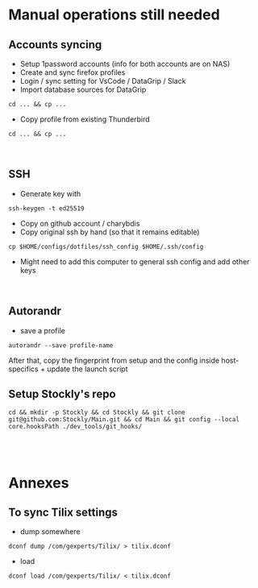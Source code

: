 # Manual operations still needed

## Accounts syncing
- Setup 1password accounts (info for both accounts are on NAS)
- Create and sync firefox profiles
- Login / sync setting for VsCode / DataGrip / Slack
- Import database sources for DataGrip
```
cd ... && cp ...
```
- Copy profile from existing Thunderbird
```
cd ... && cp ...
```
<br />

## SSH
- Generate key with 
```
ssh-keygen -t ed25519
```
- Copy on github account / charybdis
- Copy original ssh by hand (so that it remains editable)
```
cp $HOME/configs/dotfiles/ssh_config $HOME/.ssh/config
```
- Might need to add this computer to general ssh config and add other keys
<br />

## Autorandr
- save a profile
```
autorandr --save profile-name
```
After that, copy the fingerprint from setup and the config inside host-specifics + update the launch script
<br />

## Setup Stockly's repo
```
cd && mkdir -p Stockly && cd Stockly && git clone git@github.com:Stockly/Main.git && cd Main && git config --local core.hooksPath ./dev_tools/git_hooks/
```
<br />
<br />

# Annexes
## To sync Tilix settings

- dump somewhere  
```
dconf dump /com/gexperts/Tilix/ > tilix.dconf
```  
- load  
```
dconf load /com/gexperts/Tilix/ < tilix.dconf
```

